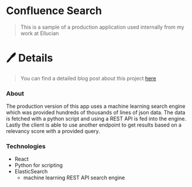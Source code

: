# Confluence Search
> This is a sample of a production application used internally from my work at Ellucian

# 🖊️ Details
> You can find a detailed blog post about this project [here](https://codabool.com/blog/14)

### About
The production version of this app uses a machine learning search engine which was provided hundreds of thousands of lines of json data.
The data is fetched with a python script and using a REST API is fed into the engine.
Lastly the client is able to use another endpoint to get results based on a relevancy score with a provided query.

### Technologies
- React
- Python for scripting
- ElasticSearch 
  - machine learning REST API search engine
